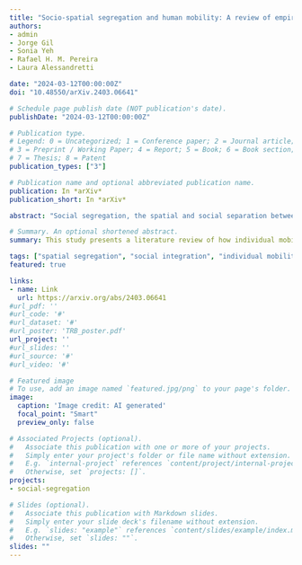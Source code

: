 ```yaml
---
title: "Socio-spatial segregation and human mobility: A review of empirical evidence"
authors:
- admin
- Jorge Gil
- Sonia Yeh
- Rafael H. M. Pereira
- Laura Alessandretti

date: "2024-03-12T00:00:00Z"
doi: "10.48550/arXiv.2403.06641"

# Schedule page publish date (NOT publication's date).
publishDate: "2024-03-12T00:00:00Z"

# Publication type.
# Legend: 0 = Uncategorized; 1 = Conference paper; 2 = Journal article;
# 3 = Preprint / Working Paper; 4 = Report; 5 = Book; 6 = Book section;
# 7 = Thesis; 8 = Patent
publication_types: ["3"]

# Publication name and optional abbreviated publication name.
publication: In *arXiv*
publication_short: In *arXiv*

abstract: "Social segregation, the spatial and social separation between individuals from different backgrounds, can affect sustainable urban development and social cohesion. The literature has traditionally focused on residential segregation, examining how individuals' residential locations are distributed differently across neighborhoods based on income, ethnicity, and education. However, this approach overlooks the complexity of spatial segregation because daily activities often extend far beyond residential areas. Over the past one to two decades, emerging mobility data sources have enabled a new understanding of socio-spatial segregation by considering daily activities such as work, school, shopping, and leisure visits. From traditional surveys to GPS trajectories, diverse data sources reveal that day-to-day movements can impact segregation by reducing or amplifying segregation levels obtained when considering residential aspects alone. This literature review focuses on three critical questions: (a) to what extent do individual mobility patterns contribute to segregation? (b) Which factors explain the role played by mobility in segregation? and (c) What insights are gained by incorporating extensive mobility data into segregation research? Our literature review contributes to an improved understanding of socio-spatial segregation at the individual level and offers actionable insights into reducing segregation and addressing research gaps in the field."

# Summary. An optional shortened abstract.
summary: This study presents a literature review of how individual mobility interacts with socio-spatial segregation experiences based on empirical evidence.

tags: ["spatial segregation", "social integration", "individual mobility", "transport", "activity space", "urban space"]
featured: true

links:
- name: Link
  url: https://arxiv.org/abs/2403.06641
#url_pdf: ''
#url_code: '#'
#url_dataset: '#'
#url_poster: 'TRB_poster.pdf'
url_project: ''
#url_slides: ''
#url_source: '#'
#url_video: '#'

# Featured image
# To use, add an image named `featured.jpg/png` to your page's folder.
image:
  caption: 'Image credit: AI generated'
  focal_point: "Smart"
  preview_only: false

# Associated Projects (optional).
#   Associate this publication with one or more of your projects.
#   Simply enter your project's folder or file name without extension.
#   E.g. `internal-project` references `content/project/internal-project/index.md`.
#   Otherwise, set `projects: []`.
projects:
- social-segregation

# Slides (optional).
#   Associate this publication with Markdown slides.
#   Simply enter your slide deck's filename without extension.
#   E.g. `slides: "example"` references `content/slides/example/index.md`.
#   Otherwise, set `slides: ""`.
slides: ""
---
```


